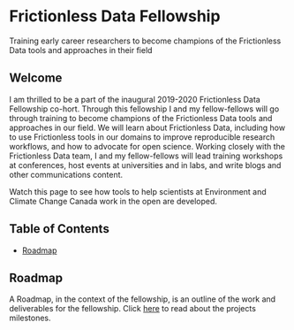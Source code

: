 # Frictionless Data Fellowship 
Training early career researchers to become champions of the Frictionless Data tools and approaches in their field

## Welcome
I am thrilled to be a part of the inaugural 2019-2020 Frictionless Data Fellowship co-hort. Through this fellowship I and my fellow-fellows will go through training to become champions of the Frictionless Data tools and approaches in our field. We will learn about Frictionless Data, including how to use Frictionless tools in our domains to improve reproducible research workflows, and how to advocate for open science. Working closely with the Frictionless Data team, I and my fellow-fellows will lead training workshops at conferences, host events at universities and in labs, and write blogs and other communications content.

Watch this page to see how tools to help scientists at Environment and Climate Change Canada work in the open are developed. 

## Table of Contents
* [Roadmap](#Roadmap)

## Roadmap
A Roadmap, in the context of the fellowship, is an outline of the work and deliverables for the fellowship. Click [here][link_roadmap] to read about the projects milestones. 

[link_roadmap]: https://github.com/Monsauce/frictionless_data_fellowship/blob/master/Roadmap.md

